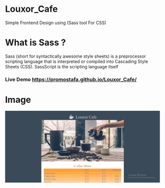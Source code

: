 # Louxor_Cafe
Simple Frontend Design using (Sass tool For CSS)
# What is Sass ?
 Sass (short for syntactically awesome style sheets) is a preprocessor scripting language that is interpreted or compiled into Cascading Style Sheets (CSS).
 SassScript is the scripting language itself
### Live Demo  <https://promostafa.github.io/Louxor_Cafe/>
# Image
![](https://github.com/ProMostafa/Louxor_Cafe/blob/main/img/pic.PNG)
